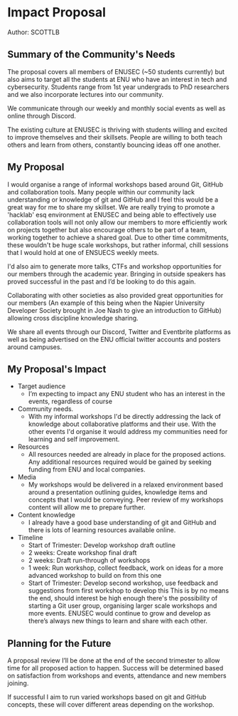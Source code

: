 Impact Proposal
===============
Author: SCOTTLB

## Summary of the Community's Needs
The proposal covers all members of ENUSEC (~50 students currently) but also aims to target all the students at ENU who have an interest in tech and cybersecurity. Students range from 1st year undergrads to PhD researchers and we also incorporate lectures into our community.

We communicate through our weekly and monthly social events as well as online through Discord.

The existing culture at ENUSEC is thriving with students willing and excited to improve themselves and their skillsets. People are willing to both teach others and learn from others, constantly bouncing ideas off one another.

## My Proposal
I would organise a range of informal workshops based around Git, GitHub and collaboration tools. Many people within our community lack understanding or knowledge of git and GitHub and I feel this would be a great way for me to share my skillset. We are really trying to promote a 'hacklab' esq environment at ENUSEC and being able to effectively use collaboration tools will not only allow our members to more efficiently work on projects together but also encourage others to be part of a team, working together to achieve a shared goal. 
Due to other time commitments, these wouldn't be huge scale workshops, but rather informal, chill sessions that I would hold at one of ENSUECS weekly meets. 

I'd also aim to generate more talks, CTFs and workshop opportunities for our members through the academic year. Bringing in outside speakers has proved successful in the past and I’d be looking to do this again. 

Collaborating with other societies as also provided great opportunities for our members (An example of this being when the Napier University Developer Society brought in Joe Nash to give an introduction to GitHub) allowing cross discipline knowledge sharing. 

We share all events through our Discord, Twitter and Eventbrite platforms as well as being advertised on the ENU official twitter accounts and posters around campuses.

## My Proposal's Impact
+ Target audience
  + I’m expecting to impact any ENU student who has an interest in the events, regardless of course
+ Community needs.
  + With my informal workshops I'd be directly addressing the lack of knowledge about collaborative platforms and their use. With the other events I'd organise it would address my communities need for learning and self improvement.
+ Resources
  + All resources needed are already in place for the proposed actions. Any additional resources required would be gained by seeking funding from ENU and local companies.
+ Media
  + My workshops would be delivered in a relaxed environment based around a presentation outlining guides, knowledge items and concepts that I would be conveying. Peer review of my workshops content will allow me to prepare further.
+ Content knowledge
  + I already have a good base understanding of git and GitHub and there is lots of learning resources available online.
+ Timeline  
  + Start of Trimester: Develop workshop draft outline 
  + 2 weeks: Create workshop final draft
  + 2 weeks: Draft run-through of workshops
  + 1 week: Run workshop, collect feedback, work on ideas for a more advanced workshop to build on from this one
  + Start of Trimester: Develop second workshop, use feedback and suggestions from first workshop to develop this
  This is by no means the end, should interest be high enough there's the possibility of starting a Git user group, organising larger scale workshops and more events. ENUSEC would continue to grow and develop as there’s always new things to learn and share with each other.

## Planning for the Future
A proposal review I’ll be done at the end of the second trimester to allow time for all proposed action to happen. Success will be determined based on satisfaction from workshops and events, attendance and new members joining.

If successful I aim to run varied workshops based on git and GitHub concepts, these will cover different areas depending on the workshop.
